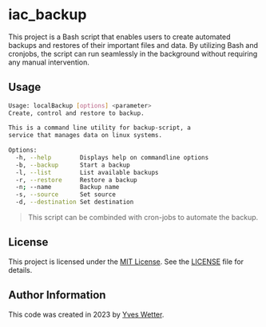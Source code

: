 # iac_backup

This project is a Bash script that enables users to create automated backups and restores of their important files and data. By utilizing Bash and cronjobs, the script can run seamlessly in the background without requiring any manual intervention.

## Usage

```Bash
Usage: localBackup [options] <parameter>
Create, control and restore to backup.
          
This is a command line utility for backup-script, a
service that manages data on linux systems.
          
Options:
  -h, --help        Displays help on commandline options
  -b, --backup      Start a backup
  -l, --list        List available backups
  -r, --restore     Restore a backup
  -n; --name        Backup name
  -s, --source      Set source
  -d, --destination Set destination
```
> This script can be combinded with cron-jobs to automate the backup.
## License

This project is licensed under the [MIT License](https://opensource.org/licenses/MIT). See the [LICENSE](LICENSE) file for details.

## Author Information

This code was created in 2023 by [Yves Wetter](mailto:yves.wetter@edu.tbz.ch).
